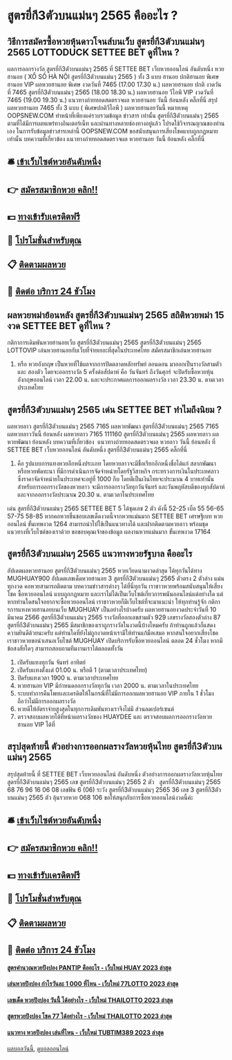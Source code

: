 # สูตรยี่กี3ตัวบนแม่นๆ 2565 คืออะไร ?
## วิธีการสมัครซื้อหวยหุ้นดาวโจนส์บนเว็บ สูตรยี่กี3ตัวบนแม่นๆ 2565 LOTTODUCK SETTEE BET ดูที่ไหน ?
ผลการออกรางวัล สูตรยี่กี3ตัวบนแม่นๆ 2565 ที่ SETTEE BET เว็บหวยออนไลน์ อันดับหนึ่ง หวยฮานอย ( XỔ SỐ HÀ NỘI สูตรยี่กี3ตัวบนแม่นๆ 2565 ) ทั้ง 3 แบบ ฮานอย ปกติฮานอย พิเศษฮานอย VIP
ผลหวยฮานอย พิเศษ งวดวันที่ 7465 (17.00 17.30 น.)
ผลหวยฮานอย ปกติ งวดวันที่ 7465 สูตรยี่กี3ตัวบนแม่นๆ 2565 (18.00 18.30 น.)
ผลหวยฮานอย วีไอพี VIP งวดวันที่ 7465 (19.00 19.30 น.)
 แนวทางถ่ายทอดสดตรวจผล หวยฮานอย วันนี้ ย้อนหลัง คลิ๊กที่นี่ 
สรุป ผลหวยฮานอย 7465 ทั้ง 3 แบบ ( พิเศษปกติวีไอพี ) ผลหวยฮานอยวันนี้
หมายเหตุ OOPSNEW.COM ทำหน้าที่เพียงแค่รวบรวมข้อมูล ข่าวสาร เท่านั้น สูตรยี่กี3ตัวบนแม่นๆ 2565 ตามที่ได้มีการเผยแพร่ทางอินเตอร์เน็ท และผ่านทางหลายช่องทางอยู่แล้ว โปรดใช้วิจารณญาณของท่านเอง ในการรับข้อมูลข่าวสารเหล่านี้ OOPSNEW.COM ขอสนับสนุนการเสี่ยงโชคแบบถูกกฎหมายเท่านั้น
บทความที่เกี่ยวข้อง
แนวทางถ่ายทอดสดตรวจผล หวยฮานอย วันนี้ ย้อนหลัง คลิ๊กที่นี่

## 🛎 [เข้าเว็บไซต์หวยอันดับหนึ่ง](https://bit.ly/3BG5bNw)
## 👉 [สมัครสมาชิกหวย คลิก!!](https://bit.ly/3BG5bNw)
## 💵 [ทางเข้ารับเครดิตฟรี](https://bit.ly/3C3mvgS)
## 👑 [โปรโมชั่นสำหรับตุณ](https://bit.ly/3C3mvgS)
## 📋 [ติดตามผลหวย](https://bit.ly/3C3mvgS)
## 📱 [ติดต่อ บริการ 24 ชัวโมง](https://bit.ly/3C3mvgS)

## ผลหวยพม่าย้อนหลัง สูตรยี่กี3ตัวบนแม่นๆ 2565 สถิติหวยพม่า 15 งวด SETTEE BET ดูที่ไหน ?
กติกาการเดิมพันหวยฮานอยเว็บ สูตรยี่กี3ตัวบนแม่นๆ 2565 สูตรยี่กี3ตัวบนแม่นๆ 2565 LOTTOVIP
เล่นหวยฮานอยกับเว็บที่จ่ายเยอะที่สุดในประเทศไทย
สมัครสมาชิกเล่นหวยฮานอย
1. หรือ หวยอังกฤษ เป็นหวยที่ใช้ผลจากการปิดตลาดหลักทรัพย์ ลอนดอน มาออกเป็นรางวัลสามตัว และ สองตัว โดยจะออกรางวัล 5 ครั้งต่อสัปดาห์ คือ วันจันทร์ ถึงวันศุกร์ จะปิดรับซื้อหวยหุ้นอังกฤษออนไลน์ เวลา 22.00 น. และจะประกาศผลการออกผลรางวัล เวลา 23.30 น. ตามเวลาประเทศไทย

## สูตรยี่กี3ตัวบนแม่นๆ 2565 เด่น SETTEE BET ทำไมถึงนิยม ?
ผลหวยลาว สูตรยี่กี3ตัวบนแม่นๆ 2565 7165 ผลหวยพัฒนา สูตรยี่กี3ตัวบนแม่นๆ 2565 7165 ผลหวยลาววันนี้ ย้อนหลัง
ผลหวยลาว 7165 111160
 สูตรยี่กี3ตัวบนแม่นๆ 2565 ผลหวยลาว ผลหวยพัฒนา ย้อนหลัง 
บทความที่เกี่ยวข้อง
 แนวทางถ่ายทอดสดตรวจผล หวยลาว วันนี้ ย้อนหลัง ที่ SETTEE BET เว็บหวยออนไลน์ อันดับหนึ่ง สูตรยี่กี3ตัวบนแม่นๆ 2565 คลิ๊กที่นี่  
1. คือ รูปแบบการแทงหวยอีกหนึ่งประเภท โดยหวยลาวจะมีชื่อเรียกอีกหนึ่งชื่อได้แก่ สลากพัฒนา หรือหวยพัดทะนา ที่มีการดำเนินการจัดจำหน่ายโดยรัฐวิสาหกิจ กระทรวงการเงินในประเทศลาว ซึ่งราคาจัดจำหน่ายในประเทศจะอยู่ที่ 1000 กีบ โดยตีเป็นเงินไทยจะประมาณ 4 บาทเท่านั้น สำหรับการออกรางวัลของหวยลาว จะมีการออกรางวัลทุกวันจันทร์ และวันพฤหัสบดีของทุกสัปดาห์ และจากออกรางวัลประมาณ 20.30 น. ตามเวลาในประเทศไทย

เด่น สูตรยี่กี3ตัวบนแม่นๆ 2565 SETTEE BET 5 ได้ชุดเลข 2 ตัว ดังนี้
52-25
เบิ้ล 55
56-65
57-75
58-85
หากคอหวยชื่นชอบเลขเด็ดงวดนี้จากหวยแม่นมาก SETTEE BET เศรษฐีเบท หวยออนไลน์ ขั้นเทพงวด 1264 สามารถนำไปใช้เป็นแนวทางได้ และฝากติดตามหวยลาว พร้อมชุดแนวทางที่เว็บไซต์ของเราด้วย
ขอขอบคุณเจ้าของข้อมูล
ผลงานหวยแม่นมาก ขั้นเทพงวด 17164

## สูตรยี่กี3ตัวบนแม่นๆ 2565 แนวทางหวยรัฐบาล คืออะไร
อัปเดตผลหวยฮานอย สูตรยี่กี3ตัวบนแม่นๆ 2565 หวยเวียดนามงวดล่าสุด ได้ทุกวันได้ทาง MUGHUAY900 อัปเดตเลขเด็ดหวยฮานอย 3 สูตรยี่กี3ตัวบนแม่นๆ 2565 ตัวตรง 2 ตัวล่าง แม่นทุกงวด คอหวยสามารถติดตาม บทความข่าวสารต่างๆ ได้ที่นี่ทุกวัน เราชาวหวยพร้อมสนับสนุนให้เสี่ยงโชค ซื้อหวยออนไลน์ แบบถูกกฏหมาย และเราไม่ได้เป็นเว็บไซต์เกี่ยวการพนันออนไลน์แต่อย่างใด แต่หากท่านใดสนใจอยากจะซื้อหวยออนไลน์ เราชาวหวยก็มีเว็บไซต์ที่จะมาแนะนำ ให้ทุกท่านรู้จัก
กติการการแทงหวยฮานอยบนเว็บ MUGHUAY
เป็นอย่างไรบ้างครับ ผลหวยฮานอยงวดประจำวันที่ 10 มีนาคม 2566 สูตรยี่กี3ตัวบนแม่นๆ 2565 รางวัลที่ออกเลขสามตัว 929 เลขรางวัลสองตัวล่าง 87 สูตรยี่กี3ตัวบนแม่นๆ 2565 มีสมาชิกของเราถูกรางวัลในงวดนี้บ้างไหมครับ ถ้าท่านถูกแล้วก็แสดงความยินดีด้วยนะครับ แต่ท่านใดที่ยังไม่ถูกงวดหน้าเรามีให้ท่านแก้มือเสมอ หากสนใจอยากเสี่ยงโชค เราชาวหวยขอนำเสนอเว็บไซต์ MUGHUAY เปิดบริการรับซื้อหวยออนไลน์ ตลอด 24 ชั่วโมง หากมีข้อสงสัยใดๆ สามารถสอบถามทีมงานเราได้ตลอดทั้งวัน
1. เปิดรับแทงทุกวัน จันทร์ อาทิตย์
2. เปิดรับเเทงตั้งเเต่ 01.00 น. หรือตี 1 (ตามเวลาประเทศไทย)
3. ปิดรับแทงเวลา 1900 น. ตามเวลาประเทศไทย
4. หวยฮานอย VIP มีกำหนดออกรางวัลทุกวัน เวลา 2000 น. ตามเวลาในประเทศไทย
5. ระบบทำการคืนโพยเเละเครดิตให้ในกรณีที่ไม่มีการออกผลหวยฮานอย VIP ภายใน 1 ชั่วโมง ถือว่าไม่มีการออกผลรางวัล
6. หวยดีให้อัตราจ่ายสูงสุดในทุกการเดิมพันทางเราจึงไม่มี ส่วนลดเปอร์เซนต์
7. ตรวจสอบผลหวยได้ที่หน้าผลรางวัลของ HUAYDEE และ ตรวจสอบผลการออกรางวัลหวยฮานอย VIP ได้ที่

## สรุปสุดท้ายนี้ ตัวอย่างการออกผลรางวัลหวยหุ้นไทย สูตรยี่กี3ตัวบนแม่นๆ 2565
สรุปสุดท้ายนี้ ที่ SETTEE BET เว็บหวยออนไลน์ อันดับหนึ่ง ตัวอย่างการออกผลรางวัลหวยหุ้นไทย สูตรยี่กี3ตัวบนแม่นๆ 2565 เลข สูตรยี่กี3ตัวบนแม่นๆ 2565 2 ตัว   สูตรยี่กี3ตัวบนแม่นๆ 2565 68 76 96 16 06 08
เลขฟัน 6 (06)
ระวัง สูตรยี่กี3ตัวบนแม่นๆ 2565 36
เลข 3 สูตรยี่กี3ตัวบนแม่นๆ 2565 ตัว ลุ้นรวยหวย 068 106
ขอให้สนุกกับการซื้อหวยออนไลน์งวดนี้ค่ะ

## 🛎 [เข้าเว็บไซต์หวยอันดับหนึ่ง](https://bit.ly/3BG5bNw)
## 👉 [สมัครสมาชิกหวย คลิก!!](https://bit.ly/3BG5bNw)
## 💵 [ทางเข้ารับเครดิตฟรี](https://bit.ly/3C3mvgS)
## 👑 [โปรโมชั่นสำหรับตุณ](https://bit.ly/3C3mvgS)
## 📋 [ติดตามผลหวย](https://bit.ly/3C3mvgS)
## 📱 [ติดต่อ บริการ 24 ชัวโมง](https://bit.ly/3C3mvgS)

#### [สูตรคํานวณหวยปิงปอง PANTIP คืออะไร - เว็บใหม่ HUAY 2023 ล่าสุด](https://atom.io/themes/สูตรคํานวณหวยปิงปอง%20pantip%20คืออะไร%20-%20เว็บใหม่%20huay%202023%20ล่าสุด)
#### [เล่นหวยปิงปอง กำไรวันละ 1 000 ที่ไหน - เว็บใหม่ 77LOTTO 2023 ล่าสุด](https://atom.io/themes/เล่นหวยปิงปอง%20กำไรวันละ%201%20000%20ที่ไหน%20-%20เว็บใหม่%2077lotto%202023%20ล่าสุด)
#### [เลขเด็ด หวยปิงปอง วันนี้ ได้อย่างไร - เว็บใหม่ THAILOTTO 2023 ล่าสุด](https://atom.io/themes/เลขเด็ด%20หวยปิงปอง%20วันนี้%20ได้อย่างไร%20-%20เว็บใหม่%20thailotto%202023%20ล่าสุด)
#### [สูตรหวยปิงปอง โชค 77 ได้อย่างไร - เว็บใหม่ THAILOTTO 2023 ล่าสุด](https://atom.io/themes/สูตรหวยปิงปอง%20โชค%2077%20ได้อย่างไร%20-%20เว็บใหม่%20thailotto%202023%20ล่าสุด)
#### [แนวทาง หวยปิงปอง เล่นที่ไหน - เว็บใหม่ TUBTIM389 2023 ล่าสุด](https://atom.io/themes/แนวทาง%20หวยปิงปอง%20เล่นที่ไหน%20-%20เว็บใหม่%20tubtim389%202023%20ล่าสุด)

[ผลบอลวันนี้](https://siamsport.tv "ผลบอลวันนี้"), [ดูบอลออนไลน์](https://siamsport.tv/ดูบอลสด "ดูบอลออนไลน์")